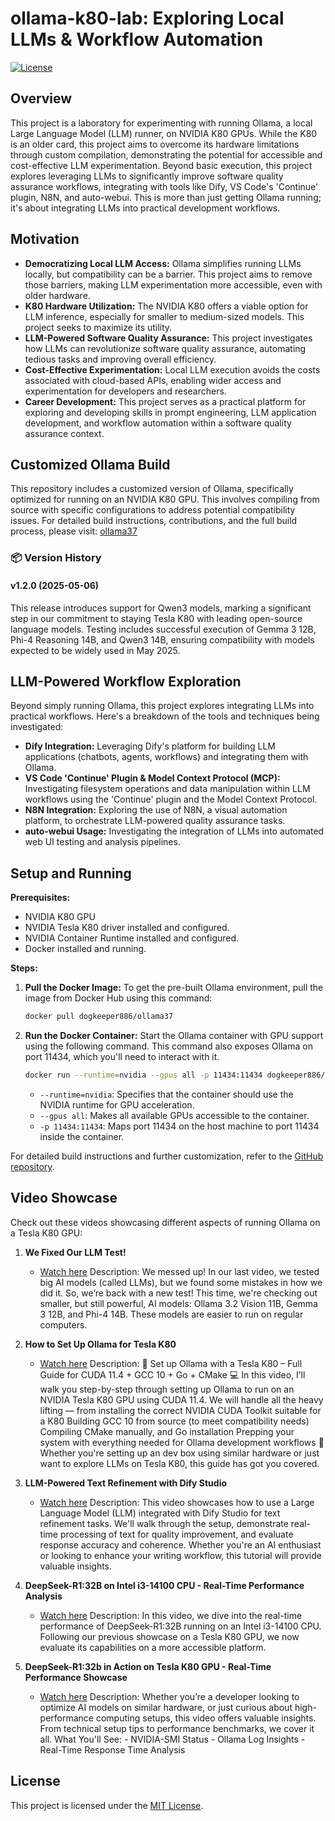 # ollama-k80-lab: Exploring Local LLMs & Workflow Automation

[![License](https://img.shields.io/badge/License-MIT-yellow.svg)](https://opensource.org/licenses/MIT)

## Overview

This project is a laboratory for experimenting with running Ollama, a local Large Language Model (LLM) runner, on NVIDIA K80 GPUs. While the K80 is an older card, this project aims to overcome its hardware limitations through custom compilation, demonstrating the potential for accessible and cost-effective LLM experimentation. Beyond basic execution, this project explores leveraging LLMs to significantly improve software quality assurance workflows, integrating with tools like Dify, VS Code's 'Continue' plugin, N8N, and auto-webui.  This is more than just getting Ollama running; it's about integrating LLMs into practical development workflows.

## Motivation

* **Democratizing Local LLM Access:** Ollama simplifies running LLMs locally, but compatibility can be a barrier. This project aims to remove those barriers, making LLM experimentation more accessible, even with older hardware.
* **K80 Hardware Utilization:** The NVIDIA K80 offers a viable option for LLM inference, especially for smaller to medium-sized models. This project seeks to maximize its utility.
* **LLM-Powered Software Quality Assurance:** This project investigates how LLMs can revolutionize software quality assurance, automating tedious tasks and improving overall efficiency.
* **Cost-Effective Experimentation:** Local LLM execution avoids the costs associated with cloud-based APIs, enabling wider access and experimentation for developers and researchers.
* **Career Development:** This project serves as a practical platform for exploring and developing skills in prompt engineering, LLM application development, and workflow automation within a software quality assurance context.

## Customized Ollama Build

This repository includes a customized version of Ollama, specifically optimized for running on an NVIDIA K80 GPU. This involves compiling from source with specific configurations to address potential compatibility issues.  For detailed build instructions, contributions, and the full build process, please visit: [ollama37](https://github.com/dogkeeper886/ollama37)

### 📦 Version History

#### v1.2.0 (2025-05-06)

This release introduces support for Qwen3 models, marking a significant step in our commitment to staying Tesla K80 with leading open-source language models. Testing includes successful execution of Gemma 3 12B, Phi-4 Reasoning 14B, and Qwen3 14B, ensuring compatibility with models expected to be widely used in May 2025.

## LLM-Powered Workflow Exploration

Beyond simply running Ollama, this project explores integrating LLMs into practical workflows. Here's a breakdown of the tools and techniques being investigated:

* **Dify Integration:** Leveraging Dify's platform for building LLM applications (chatbots, agents, workflows) and integrating them with Ollama.
* **VS Code 'Continue' Plugin & Model Context Protocol (MCP):**  Investigating filesystem operations and data manipulation within LLM workflows using the 'Continue' plugin and the Model Context Protocol.
* **N8N Integration:**  Exploring the use of N8N, a visual automation platform, to orchestrate LLM-powered quality assurance tasks.
* **auto-webui Usage:** Investigating the integration of LLMs into automated web UI testing and analysis pipelines.

## Setup and Running

**Prerequisites:**

* NVIDIA K80 GPU
* NVIDIA Tesla K80 driver installed and configured.
* NVIDIA Container Runtime installed and configured.
* Docker installed and running.

**Steps:**

1.  **Pull the Docker Image:**  To get the pre-built Ollama environment, pull the image from Docker Hub using this command:

    ```bash
    docker pull dogkeeper886/ollama37
    ```

2.  **Run the Docker Container:** Start the Ollama container with GPU support using the following command.  This command also exposes Ollama on port 11434, which you'll need to interact with it.

    ```bash
    docker run --runtime=nvidia --gpus all -p 11434:11434 dogkeeper886/ollama37
    ```

    *   `--runtime=nvidia`:  Specifies that the container should use the NVIDIA runtime for GPU acceleration.
    *   `--gpus all`:  Makes all available GPUs accessible to the container.
    *   `-p 11434:11434`: Maps port 11434 on the host machine to port 11434 inside the container.

For detailed build instructions and further customization, refer to the [GitHub repository](ollama37/README.md).

## Video Showcase

Check out these videos showcasing different aspects of running Ollama on a Tesla K80 GPU:

1. **We Fixed Our LLM Test!**
   - [Watch here](https://youtu.be/TUwjZ20rr-U)
   Description: We messed up! In our last video, we tested big AI models (called LLMs), but we found some mistakes in how we did it. So, we’re back with a new test! This time, we're checking out smaller, but still powerful, AI models: Ollama 3.2 Vision 11B, Gemma 3 12B, and Phi-4 14B. These models are easier to run on regular computers.

2. **How to Set Up Ollama for Tesla K80**
   - [Watch here](https://youtu.be/nJ0W6xCdp_c)
   Description: 🚀 Set up Ollama with a Tesla K80 – Full Guide for CUDA 11.4 + GCC 10 + Go + CMake 💻 In this video, I’ll walk you step-by-step through setting up Ollama to run on an NVIDIA Tesla K80 GPU using CUDA 11.4. We will handle all the heavy lifting — from installing the correct NVIDIA CUDA Toolkit suitable for a K80 Building GCC 10 from source (to meet compatibility needs) Compiling CMake manually, and Go installation Prepping your system with everything needed for Ollama development workflows 🔧 Whether you're setting up an dev box using similar hardware or just want to explore LLMs on Tesla K80, this guide has got you covered.

3. **LLM-Powered Text Refinement with Dify Studio**
   - [Watch here](https://youtu.be/FcAjriKB74M)
   Description: This video showcases how to use a Large Language Model (LLM) integrated with Dify Studio for text refinement tasks. We'll walk through the setup, demonstrate real-time processing of text for quality improvement, and evaluate response accuracy and coherence. Whether you're an AI enthusiast or looking to enhance your writing workflow, this tutorial will provide valuable insights.

4. **DeepSeek-R1:32B on Intel i3-14100 CPU - Real-Time Performance Analysis**
   - [Watch here](https://youtu.be/aCqV4hmMxtM)
   Description: In this video, we dive into the real-time performance of DeepSeek-R1:32B running on an Intel i3-14100 CPU. Following our previous showcase on a Tesla K80 GPU, we now evaluate its capabilities on a more accessible platform.

5. **DeepSeek-R1:32b in Action on Tesla K80 GPU - Real-Time Performance Showcase**
   - [Watch here](https://youtu.be/k8jHMa_cHCI)
   Description: Whether you’re a developer looking to optimize AI models on similar hardware, or just curious about high-performance computing setups, this video offers valuable insights. From technical setup tips to performance benchmarks, we cover it all. What You'll See: - NVIDIA-SMI Status - Ollama Log Insights - Real-Time Response Time Analysis

## License

This project is licensed under the [MIT License](LICENSE).


